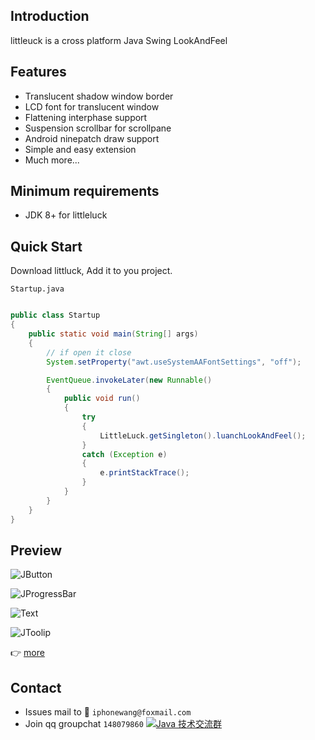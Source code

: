 ## Introduction
littleuck is a cross platform Java Swing LookAndFeel

## Features
* Translucent shadow window border
* LCD font for translucent window
* Flattening interphase support
* Suspension scrollbar for scrollpane
* Android ninepatch draw support
* Simple and easy extension
* Much more...

## Minimum requirements
* JDK 8+ for littleluck

## Quick Start

Download littluck, Add it to you project.

`Startup.java`<br>

```Java

public class Startup
{
    public static void main(String[] args)
    {
        // if open it close
        System.setProperty("awt.useSystemAAFontSettings", "off");

        EventQueue.invokeLater(new Runnable()
        {
            public void run()
            {
                try
                {
                    LittleLuck.getSingleton().luanchLookAndFeel();
                }
                catch (Exception e)
                {
                    e.printStackTrace();
                }
            }
        }
    }
}

```

## Preview
![JButton](https://raw.githubusercontent.com/freeseawind/littleluck/master/screenshots/1.png)

![JProgressBar](https://raw.githubusercontent.com/freeseawind/littleluck/master/screenshots/6.png)

![Text](https://raw.githubusercontent.com/freeseawind/littleluck/master/screenshots/7.png)

![JToolip](https://raw.githubusercontent.com/freeseawind/littleluck/master/screenshots/8.png)

:point_right: [more](https://github.com/freeseawind/littleluck/wiki/Screenshots)

## Contact
* Issues mail to :love_letter: `iphonewang@foxmail.com`
* Join qq groupchat `148079860` <a target="_blank" href="http://shang.qq.com/wpa/qunwpa?idkey=1db134f79c4bcb759a21302f4243a88ffb20f8f7b6ae5e66c38bd5c02604aa27"><img border="0" src="http://pub.idqqimg.com/wpa/images/group.png" alt="Java 技术交流群" title="Java 技术交流群"></a>
